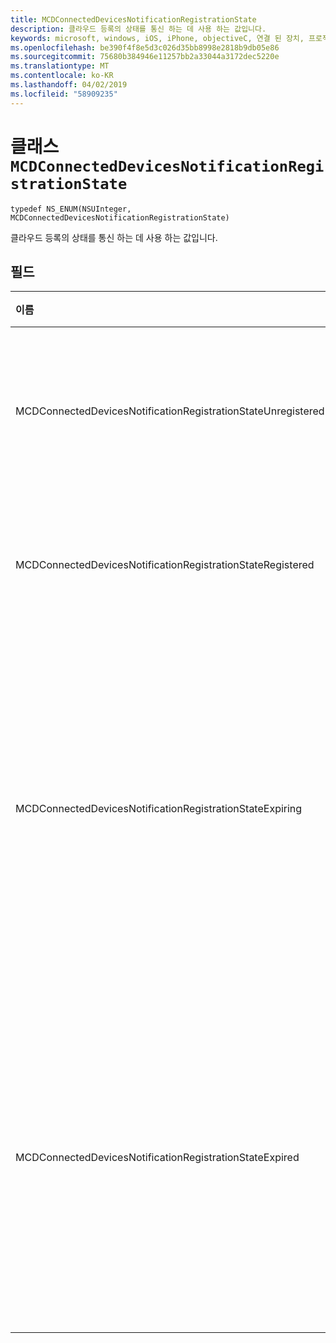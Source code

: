 ```yaml
---
title: MCDConnectedDevicesNotificationRegistrationState
description: 클라우드 등록의 상태를 통신 하는 데 사용 하는 값입니다.
keywords: microsoft, windows, iOS, iPhone, objectiveC, 연결 된 장치, 프로젝트 로마
ms.openlocfilehash: be390f4f8e5d3c026d35bb8998e2818b9db05e86
ms.sourcegitcommit: 75680b384946e11257bb2a33044a3172dec5220e
ms.translationtype: MT
ms.contentlocale: ko-KR
ms.lasthandoff: 04/02/2019
ms.locfileid: "58909235"
---
```

# <a name="class-mcdconnecteddevicesnotificationregistrationstate"></a>클래스 `MCDConnectedDevicesNotificationRegistrationState` 

```
typedef NS_ENUM(NSUInteger, MCDConnectedDevicesNotificationRegistrationState)
```  
클라우드 등록의 상태를 통신 하는 데 사용 하는 값입니다.

## <a name="fields"></a>필드

| 이름                              |   값     | 설명 |
|:----------------------------------|:------|:-------------------------------|
| MCDConnectedDevicesNotificationRegistrationStateUnregistered | 0 | 등록 시작 되지 않았습니다.
| MCDConnectedDevicesNotificationRegistrationStateRegistered | 1 | 등록을 완료 했습니다. |
| MCDConnectedDevicesNotificationRegistrationStateExpiring | 2 | 등록 만료 되려고 이며 따라서 앱은 등록 다시 수행 합니다. |
| MCDConnectedDevicesNotificationRegistrationStateExpired | 3 | 등록 만료 되어 있으므로 앱 등록을 다시 수행 해야 합니다. |